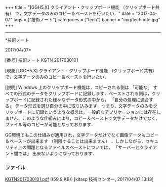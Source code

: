 ﻿+++
title = "[GGH5.X] クライアント・クリップボード機能 （クリップボード共有） で，文字データのみのコピー＆ペーストを行いたい．"
date = "2017-04-07"
tags = ["技術ノート"]
categories = ["tech"]
banner = "img/technote.jpg"
+++

-----------------------------------------------------------------------------------------------------------------------------

*技術ノート

2017/04/07*


[番号]
技術ノート KGTN 2017030101

[現象]
[GGH5.X] クライアント・クリップボード機能 （クリップボード共有）
で，文字データのみのコピー＆ペーストを行いたい．

[説明]
Windows 上のクリップボード機能は，コピーされる側は 「可能な」
すべての形式のデータをクリップボードに記録します．ペーストされる側は，クリップボードに記録された様々なデータ形式の中から，
「自分の処理に適合する」
データ形式を選び自分の中に取り込みます．つまり，文字データのみをクリップボードに記録というような概念は，一般的なアプリケーションには存在しません．このような仕組みにより，コピー＆ペーストで文字データだけでなく，ファイル等のコピーが可能となっております．

GG環境でもこの仕組みが適用され，文字データだけでなく画像データもコピー＆ペーストが出来ます
（制限することは出来ません）
．しかしながら，セキュリティ上の問題となるファイルのペーストについては，
「サーバーとクライアント間では」 出来ないようになっております．


### ファイル

 
 


[KGTN2017030101.pdf](http://techreport.kitasp.net/attachments/download/3310/KGTN2017030101.pdf)
 [(59.9 KB)] [kitasp 技術センター, 2017/04/07
13:13]


 


 

